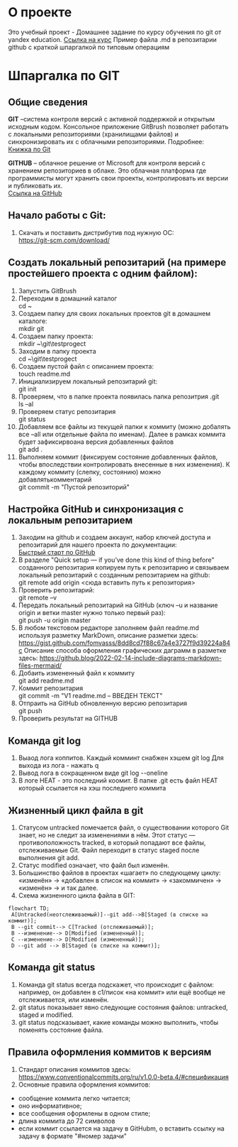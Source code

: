 # О проекте
Это учебный проект - Домашнее задание по курсу обучения по git от yandex education.
[Ссылка на курс](https://practicum.yandex.ru/profile/git-basics/)
Пример файла .md в репозитарии github c краткой шпаргалкой по типовым операциям 
# Шпаргалка по GIT
## Общие сведения
**GIT** –система контроля версий с активной поддержкой и открытым исходным кодом. Консольное приложение GitBrush позволяет работать с локальными репозиториями (хранилищами файлов) и синхронизировать их с облачными репозиториями.
Подробнее:  
[Книжка по Git](https://git-scm.com/book/ru/v2)

**GITHUB** – облачное решение от Microsoft для контроля версий с хранением репозиториев в облаке. Это облачная платформа где программисты могут хранить свои проекты, контролировать их версии и публиковать их.  
[Ссылка на GitHub](https://github.com/)

## Начало работы с Git:
1. Скачать и поставить дистрибутив под нужную ОС:  
https://git-scm.com/download/

## Создать локальный репозитарий (на примере простейшего проекта с одним файлом): 
1. Запустить GitBrush
2. Переходим в домашний каталог  
cd  ~
3. Создаем папку для своих локальных проектов git в домашнем каталоге:  
mkdir git
4. Создаем папку проекта:  
mkdir ~\git\testprogect
5. Заходим в папку проекта  
cd ~\git\testprogect
6. Создаем пустой файл с описанием проекта:  
touch readme.md
7. Инициализируем локальный репозитарий git:  
git init
8. Проверяем, что в папке проекта появилась папка репозитрия .git  
ls –al
9. Проверяем статус репозитария  
git status
10. Добавляем все файлы из текущей папки к коммиту (можно добалять все –all или отдельные файла по именам). Далее в рамках коммита будет зафиксирвоана версия добавленных файлов  
git add .
11. Выполняем коммит (фиксируем состояние добавленных файлов, чтобы впоследствии контролировать внесенные в них изменения). К каждому коммиту (слепку, состоянию) можно добавлятькомментарий  
git commit -m "Пустой репозиторий"

## Настройка GitHub и синхронизация с локальным репозитарием
1. Заходим на github и создаем аккаунт, набор ключей доступа и репозитарий для нашего проекта по документации:  
[Быстрый старт по GitHub](https://docs.github.com/ru/get-started/quickstart)
2. В разделе "Quick setup — if you’ve done this kind of thing before" созданного репозитария копируем путь к репозитарию и связываем локальный репозитарий с созданным репозитарием на github:  
git remote add origin <сюда вставить путь к репозитория>
3. Проверить репозитарий:  
git remote –v
4. Передать локальный репозитарий на GitHub (ключ –u и название origin и ветки master нужно только первый раз):  
git push -u origin master
5. В любом текстовом редакторе заполняем файл readme.md используя разметку MarkDown, описание разметки здесь:  
https://gist.github.com/fomvasss/8dd8cd7f88c67a4e3727f9d39224a84c
Описание способа оформления графических даграмм в разметке здесь:
https://github.blog/2022-02-14-include-diagrams-markdown-files-mermaid/
6. Добаить измененный файл к коммиту  
git add readme.md
7. Коммит репозитария  
git commit -m "V1 readme.md – ВВЕДЕН ТЕКСТ" 
8. Отпраить на GitHub обновленную версию репозитария  
git push
9. Проверить результат на GITHUB  
## Команда git log
1. Выаод лога коппитов. Каждый комминт снабжен хэшем
git log
Для выхода из лога - нажать q
2. Вывод лога в сокращенном виде
git log --oneline
3. В логе HEAT - это последний коомит. В папке .git есть файл HEAT который ссылается на хэш последнего коммита
## Жизненный цикл файла в git
1. Статусом untracked помечается файл, о существовании которого Git знает, но не следит за изменениями в нём. Этот статус — противоположность tracked, в который попадают все файлы, отслеживаемые Git.
Файл переходит в статус staged после выполнения git add.
2. Статус modified означает, что файл был изменён.
3. Большинство файлов в проектах «шагает» по следующему циклу: «изменён» → «добавлен в список на коммит» → «закоммичен» → «изменён» → и так далее.
4. Схема жизненного цикла файла в GIT:
```mermaid 
flowchart TD;
 A[Untracked(неотслеживаемый)]--git add-->B[Staged (в списке на коммит)];
 B --git commit--> C[Tracked (отслеживаемый)];
 B --изменение--> D[Modified (измененный)];
 C --изменение--> D[Modified (измененный)];
 D --git add --> B[Staged (в списке на коммит)]; 
```
## Команда git status
1. Команда git status всегда подскажет, что происходит с файлом: например, он добавлен в с1/писок «на коммит» или ещё вообще не отслеживается, или изменён.
2. git status показывает явно следующие состояния файлов: untracked, staged и modified.
3. git status подсказывает, какие команды можно выполнить, чтобы поменять состояние файла.
## Правила оформления коммитов к версиям
1. Стандарт описания коммитов здесь: https://www.conventionalcommits.org/ru/v1.0.0-beta.4/#спецификация
2. Основные правила оформления коммитов:
- сообщение коммита легко читается;
- оно информативное;
- все сообщения оформлены в одном стиле;
- длина коммита до 72 символов
- если коммит ссылается на задачу в GitHubm, о вставить ссылку на задачу в формате "#номер задачи"

